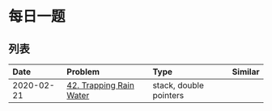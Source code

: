 # 每日一题

## 列表

| Date | Problem | Type | Similar |
| :--- | :--- | :--- | :--- |
| 2020-02-21 | [42. Trapping Rain Water](https://leetcode-cn.com/problems/trapping-rain-water/) | stack, double pointers |  |



